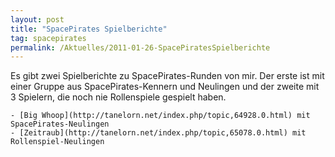 ```yaml
---
layout: post
title: "SpacePirates Spielberichte"
tag: spacepirates
permalink: /Aktuelles/2011-01-26-SpacePiratesSpielberichte
---
```



Es gibt zwei Spielberichte zu SpacePirates-Runden von mir. Der erste ist mit einer Gruppe aus SpacePirates-Kennern und Neulingen und der zweite mit 3 Spielern, die noch nie Rollenspiele gespielt haben.

	- [Big Whoop](http://tanelorn.net/index.php/topic,64928.0.html) mit SpacePirates-Neulingen
	- [Zeitraub](http://tanelorn.net/index.php/topic,65078.0.html) mit Rollenspiel-Neulingen


